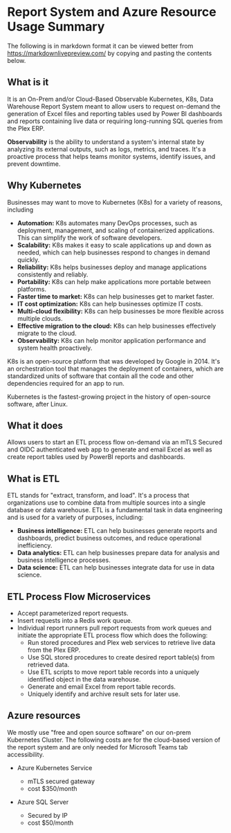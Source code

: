 # Report System and Azure Resource Usage Summary

The following is in markdown format it can be viewed better from <https://markdownlivepreview.com/> by copying and pasting the contents below.

## What is it

It is an On-Prem and/or Cloud-Based Observable Kubernetes, K8s, Data Warehouse Report System meant to allow users to request on-demand the generation of Excel files and reporting tables used by Power BI dashboards and reports containing live data or requiring long-running SQL queries from the Plex ERP.

**Observability** is the ability to understand a system's internal state by analyzing its external outputs, such as logs, metrics, and traces. It's a proactive process that helps teams monitor systems, identify issues, and prevent downtime.

## Why Kubernetes

Businesses may want to move to Kubernetes (K8s) for a variety of reasons, including

- **Automation:** K8s automates many DevOps processes, such as deployment, management, and scaling of containerized applications. This can simplify the work of software developers.
- **Scalability:** K8s makes it easy to scale applications up and down as needed, which can help businesses respond to changes in demand quickly.
- **Reliability:** K8s helps businesses deploy and manage applications consistently and reliably.
- **Portability:** K8s can help make applications more portable between platforms.
- **Faster time to market:** K8s can help businesses get to market faster.
- **IT cost optimization:** K8s can help businesses optimize IT costs.
- **Multi-cloud flexibility:** K8s can help businesses be more flexible across multiple clouds.
- **Effective migration to the cloud:** K8s can help businesses effectively migrate to the cloud.
- **Observability:** K8s can help monitor application performance and system health proactively.

K8s is an open-source platform that was developed by Google in 2014. It's an orchestration tool that manages the deployment of containers, which are standardized units of software that contain all the code and other dependencies required for an app to run.

Kubernetes is the fastest-growing project in the history of open-source software, after Linux.

## What it does

Allows users to start an ETL process flow on-demand via an mTLS Secured and OIDC authenticated web app to generate and email Excel as well as create report tables used by PowerBI reports and dashboards.

## What is ETL

ETL stands for "extract, transform, and load". It's a process that organizations use to combine data from multiple sources into a single database or data warehouse. ETL is a fundamental task in data engineering and is used for a variety of purposes, including:

- **Business intelligence:** ETL can help businesses generate reports and dashboards, predict business outcomes, and reduce operational inefficiency.
- **Data analytics:** ETL can help businesses prepare data for analysis and business intelligence processes.
- **Data science:** ETL can help businesses integrate data for use in data science.

## ETL Process Flow Microservices

- Accept parameterized report requests.
- Insert requests into a Redis work queue.
- Individual report runners pull report requests from work queues and initiate the appropriate ETL process flow which does the following:
  - Run stored procedures and Plex web services to retrieve live data from the Plex ERP.
  - Use SQL stored procedures to create desired report table(s) from retrieved data.
  - Use ETL scripts to move report table records into a uniquely identified object in the data warehouse.
  - Generate and email Excel from report table records.
  - Uniquely identify and archive result sets for later use.

## Azure resources

We mostly use "free and open source software" on our on-prem Kubernetes Cluster.  The following costs are for the cloud-based version of the report system and are only needed for Microsoft Teams tab accessibility.

- Azure Kubernetes Service
  - mTLS secured gateway
  - cost $350/month

- Azure SQL Server
  - Secured by IP
  - cost $50/month
